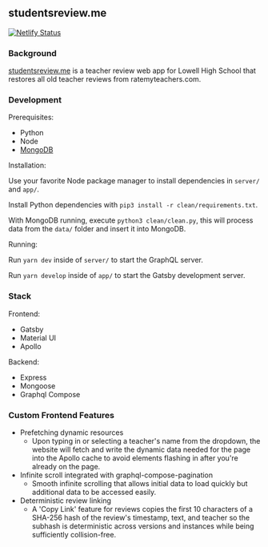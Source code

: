 ## studentsreview.me

[![Netlify Status](https://api.netlify.com/api/v1/badges/6f288e0c-98f7-48cc-9230-4341464d90dc/deploy-status)](https://app.netlify.com/sites/confident-shockley-47fac1/deploys)

### Background

[studentsreview.me](https://studentsreview.me) is a teacher review web app for Lowell High School that restores all old teacher reviews from ratemyteachers.com.

### Development

Prerequisites:
- Python
- Node
- [MongoDB](https://docs.mongodb.com/manual/installation/)

Installation:

Use your favorite Node package manager to install dependencies in `server/` and `app/`.

Install Python dependencies with `pip3 install -r clean/requirements.txt`.

With MongoDB running, execute `python3 clean/clean.py`, this will process data from the `data/` folder and insert it into MongoDB.

Running:

Run `yarn dev` inside of `server/` to start the GraphQL server.

Run `yarn develop` inside of `app/` to start the Gatsby development server.

### Stack

Frontend:

- Gatsby
- Material UI
- Apollo

Backend:

- Express
- Mongoose
- Graphql Compose

### Custom Frontend Features

- Prefetching dynamic resources
  - Upon typing in or selecting a teacher's name from the dropdown, the website will fetch and write the dynamic data needed for the page into the Apollo cache to avoid elements flashing in after you're already on the page.
- Infinite scroll integrated with graphql-compose-pagination
  - Smooth infinite scrolling that allows initial data to load quickly but additional data to be accessed easily.
- Deterministic review linking
  - A 'Copy Link' feature for reviews copies the first 10 characters of a SHA-256 hash of the review's timestamp, text, and teacher so the subhash is deterministic across versions and instances while being sufficiently collision-free.
